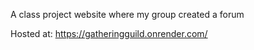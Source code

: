 A class project website where my group created a forum

Hosted at: https://gatheringguild.onrender.com/
